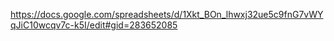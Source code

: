 https://docs.google.com/spreadsheets/d/1Xkt_BOn_lhwxj32ue5c9fnG7vWYqJiC10wcqv7c-k5I/edit#gid=283652085